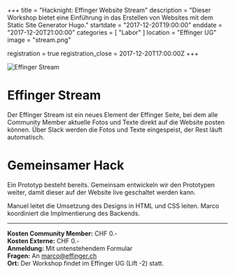 +++
title = "Hacknight: Effinger Website Stream"
description = "Dieser Workshop bietet eine Einführung in das Erstellen von Websites mit dem Static Site Generator Hugo."
startdate = "2017-12-20T19:00:00"
enddate = "2017-12-20T21:00:00"
categories = [ "Labor" ]
location = "Effinger UG"
image = "stream.png"

registration = true
registration_close = 2017-12-20T17:00:00Z
+++

![Effinger Stream](stream.png)


# Effinger Stream

Der Effinger Stream ist ein neues Element der Effinger Seite, bei dem alle Community
Member aktuelle Fotos und Texte direkt auf die Website posten können. Über Slack
werden die Fotos und Texte eingespeist, der Rest läuft automatisch.


# Gemeinsamer Hack

Ein Prototyp besteht bereits. Gemeinsam entwickeln wir den Prototypen weiter,
damit dieser auf der Website live geschaltet werden kann.

Manuel leitet die Umsetzung des Designs in HTML und CSS leiten. Marco koordiniert
die Implmentierung des Backends.

---

**Kosten Community Member:** CHF 0.-   
**Kosten Externe:** CHF 0.-   
**Anmeldung:** Mit untenstehendem Formular   
**Fragen:** An [marco@effinger.ch](mailto:marco@effinger.ch)   
**Ort:** Der Workshop findet im Effinger UG (Lift -2) statt.
